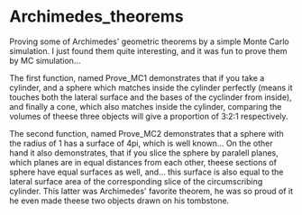 # Archimedes_theorems
Proving some of Archimedes' geometric theorems by a simple Monte Carlo simulation.
I just found them quite interesting, and it was fun to prove them by MC simulation...

The first function, named Prove_MC1 demonstrates that if you take a cylinder,
and a sphere which matches inside the cylinder perfectly (means it touches both the
lateral surface and the bases of the cyclinder from inside), and finally a cone, which
also matches inside the cylinder, comparing the volumes of theese three objects will 
give a proportion of 3:2:1 respectively.

The second function, named Prove_MC2 demonstrates that a sphere with the radius of 1
has a surface of 4pi, which is well known... On the other hand it also demonstrates,
that if you slice the sphere by paralell planes, which planes are in equal distances
from each other, theese sections of sphere have equal surfaces as well, and...
this surface is also equal to the lateral surface area of the corresponding slice of the
circumscribing cylinder. This latter was Archimedes' favorite theorem, he was
so proud of it he even made theese two objects drawn on his tombstone.
